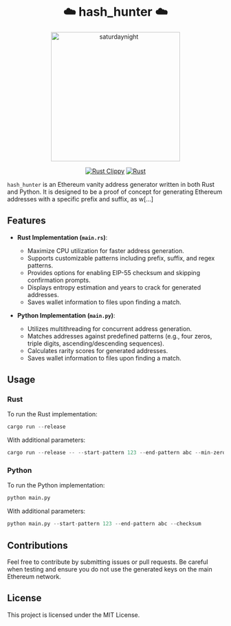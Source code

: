 <h1 align="center">☁️ hash_hunter ☁️</h1>


<p align="center">
  <img src="./saturdaynight.gif" alt="saturdaynight" width="300" />
</p>

<p align="center">
  <a href="https://github.com/ursisterbtw/hash_hunter/actions/workflows/rust-clippy.yml"><img src="https://github.com/ursisterbtw/hash_hunter/actions/workflows/rust-clippy.yml/badge.svg" alt="Rust Clippy"></a>
  <a href="https://github.com/ursisterbtw/hash_hunter/actions/workflows/rust.yml"><img src="https://github.com/ursisterbtw/hash_hunter/actions/workflows/rust.yml/badge.svg" alt="Rust"></a>
</p>

`hash_hunter` is an Ethereum vanity address generator written in both Rust and Python. It is designed to be a proof of concept for generating Ethereum addresses with a specific prefix and suffix, as w[...]

## Features

- **Rust Implementation (`main.rs`)**:
  - Maximize CPU utilization for faster address generation.
  - Supports customizable patterns including prefix, suffix, and regex patterns.
  - Provides options for enabling EIP-55 checksum and skipping confirmation prompts.
  - Displays entropy estimation and years to crack for generated addresses.
  - Saves wallet information to files upon finding a match.

- **Python Implementation (`main.py`)**:
  - Utilizes multithreading for concurrent address generation.
  - Matches addresses against predefined patterns (e.g., four zeros, triple digits, ascending/descending sequences).
  - Calculates rarity scores for generated addresses.
  - Saves wallet information to files upon finding a match.

## Usage

### Rust

To run the Rust implementation:

```rust
cargo run --release
```

With additional parameters:

```rust
cargo run --release -- --start-pattern 123 --end-pattern abc --min-zeros 5
```

### Python

To run the Python implementation:

```python
python main.py
```

With additional parameters:

```python
python main.py --start-pattern 123 --end-pattern abc --checksum
```

## Contributions

Feel free to contribute by submitting issues or pull requests. Be careful when testing and ensure you do not use the generated keys on the main Ethereum network.

## License

This project is licensed under the MIT License.
